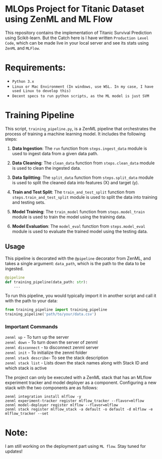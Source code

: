 # MLOps Project for Titanic Dataset using ZenML and ML Flow

This repository contains the implementation of Titanic Survival Prediction using Scikit-learn. But the Catch here is I have written `Production Level Code`, which can be made live in your local server and see its stats using `ZenML` and `MLFlow`.

# Requirements:

- `Python 3.x`
- `Linux or Mac Environment (In windows, use WSL. In my case, I have used Linux to develop this)`
- `Decent specs to run python scripts, as the ML model is just SVM`

# Training Pipeline

This script, `training_pipeline.py`, is a ZenML pipeline that orchestrates the process of training a machine learning model. It includes the following steps:

1. **Data Ingestion**: The `run` function from `steps.ingest_data` module is used to ingest data from a given data path.

2. **Data Cleaning**: The `clean_data` function from `steps.clean_data` module is used to clean the ingested data.

3. **Data Splitting**: The `split_data` function from `steps.split_data` module is used to split the cleaned data into features (X) and target (y).

4. **Train and Test Split**: The `train_and_test_split` function from `steps.train_and_test_split` module is used to split the data into training and testing sets.

5. **Model Training**: The `train_model` function from `steps.model_train` module is used to train the model using the training data.

6. **Model Evaluation**: The `model_eval` function from `steps.model_eval` module is used to evaluate the trained model using the testing data.

## Usage

This pipeline is decorated with the `@pipeline` decorator from ZenML, and takes a single argument: `data_path`, which is the path to the data to be ingested.

```python
@pipeline
def training_pipeline(data_path: str):
    ...
```

To run this pipeline, you would typically import it in another script and call it with the path to your data:
```python
from training_pipeline import training_pipeline
training_pipeline('path/to/your/data.csv')
```

### Important Commands
`zenml up` - To turn up the server<br>
`zenml down` - To turn down the server of zenml<br>
`zenml disconnect` - to disconnect zenml server<br>
`zenml init` - To initialize the zenml folder<br>
`zenml stack describe`- To see the stack description<br>
`zenml stack list` - Lists down the stack names along with Stack ID and which stack is active

The project can only be executed with a ZenML stack that has an MLflow experiment tracker and model deployer as a component. Configuring a new stack with the two components are as follows:

`zenml integration install mlflow -y`<br>
`zenml experiment-tracker register mlflow_tracker --flavor=mlflow`<br>
`zenml model-deployer register mlflow --flavor=mlflow`<br>
`zenml stack register mlflow_stack -a default -o default -d mlflow -e mlflow_tracker --set`<br>


# Note:

I am still working on the deployment part using `ML flow`. Stay tuned for updates!
